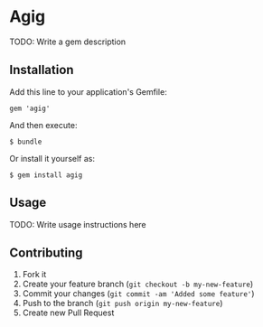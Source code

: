 # Agig

TODO: Write a gem description

## Installation

Add this line to your application's Gemfile:

    gem 'agig'

And then execute:

    $ bundle

Or install it yourself as:

    $ gem install agig

## Usage

TODO: Write usage instructions here

## Contributing

1. Fork it
2. Create your feature branch (`git checkout -b my-new-feature`)
3. Commit your changes (`git commit -am 'Added some feature'`)
4. Push to the branch (`git push origin my-new-feature`)
5. Create new Pull Request
